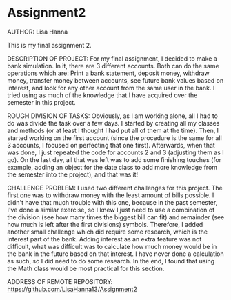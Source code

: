 # Assignment2
AUTHOR: Lisa Hanna

This is my final assignment 2.

DESCRIPTION OF PROJECT: For my final assignment, I decided to make a bank simulation.
In it, there are 3 different accounts. Both can do the same operations which are:
Print a bank statement, deposit money, withdraw money, transfer money between accounts, see future bank
values based on interest, and look for any other account from the same user in the bank.
I tried using as much of the knowledge that I have acquired over the semester in this project. 

ROUGH DIVISION OF TASKS: Obviously, as I am working alone, all I had to do was divide the task over a few days.
I started by creating all my classes and methods (or at least I thought I had put all of them at the time).
Then, I started working on the first account (since the procedure is the same for all 3 accounts, I focused on perfecting that one first).
Afterwards, when that was done, I just repeated the code for accounts 2 and 3 (adjusting them as I go).
On the last day, all that was left was to add some finishing touches (for example, adding an object for the date class
to add more knowledge from the semester into the project), and that was it!

CHALLENGE PROBLEM: I used two different challenges for this project. The first one was to withdraw money with the least amount of bills possible.
I didn't have that much trouble with this one, because in the past semester, I've done a similar exercise, so I knew I just need to use a combination
of the division (see how many times the biggest bill can fit) and remainder (see how much is left after
the first divisions) symbols. Therefore, I added another small challenge which did require some research, which is
the interest part of the bank. Adding interest as an extra feature was not difficult, what was difficult was to calculate
how much money would be in the bank in the future based on that interest. I have never done a calculation as such, so I did
need to do some research. In the end, I found that using the Math class would be most practical for this section.

ADDRESS OF REMOTE REPOSITORY: https://github.com/LisaHanna13/Assignment2
